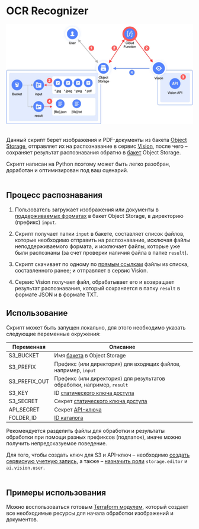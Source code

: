 # OCR Recognizer 

<img src="img/diag-1a.jpg" width="600px" alt="Процесс распознавания длинных аудио файлов" />
<br><br>

Данный скрипт берет изображения и PDF-документы из бакета [Object Storage](https://cloud.yandex.ru/services/storage), отправляет их на распознавание в сервис [Vision](https://cloud.yandex.ru/services/vision), после чего – сохраняет результат распознавания обратно в [бакет](https://cloud.yandex.ru/docs/storage/concepts/bucket) Object Storage.

Скрипт написан на Python поэтому может быть легко разобран, доработан и оптимизирован под ваш сценарий.
<br><br>

## Процесс распознавания

1. Пользователь загружает изображения или документы в [поддерживаемых форматах](https://cloud.yandex.ru/docs/vision/concepts/ocr/#image-requirements) в бакет Object Storage, в директорию (префикс) `input`. 

2. Скрипт получает папки `input` в бакете, составляет список файлов, которые необходимо отправить на распознавание, исключая файлы неподдерживаемого формата, и исключает файлы, которые уже были распознаны (за счет проверки наличия файла в папке `result`). 

3. Скрипт скачивает по одному по [прямым ссылкам](https://cloud.yandex.ru/docs/storage/concepts/pre-signed-urls) файлы из списка, составленного ранее; и отправляет в сервис Vision.

4. Сервис Vision получает файл, обрабатывает его и возвращает результат распознавания, который сохраняется в папку `result` в формате JSON и в формате TXT.

## Использование

Скрипт может быть запущен локально, для этого необходимо указать следующие переменные окружения:

| Переменная        | Описание 
| -------------     | ------------- 
| S3_BUCKET         | Имя [бакета](https://cloud.yandex.ru/docs/storage/concepts/bucket) в Object Storage
| S3_PREFIX         | Префикс (или директория) для входящих файлов, например, `input`
| S3_PREFIX_OUT     | Префикс (или директория) для результатов обработки, например, `result`
| S3_KEY            | ID [статического ключа доступа](https://cloud.yandex.ru/docs/iam/operations/sa/create-access-key)
| S3_SECRET         | Секрет [статического ключа доступа](https://cloud.yandex.ru/docs/iam/operations/sa/create-access-key)
| API_SECRET        | Секрет [API-ключа](https://cloud.yandex.ru/docs/iam/operations/api-key/create)
| FOLDER_ID         | [ID каталога](https://cloud.yandex.ru/docs/resource-manager/operations/folder/get-id)

Рекомендуется разделить файлы для обработки и результаты обработки при помощи разных префиксов (подпапок), иначе можно получить непредсказуемое поведение.

Для того, чтобы создать ключ для S3 и API-ключ – необходимо [создать сервисную учетную запись](https://cloud.yandex.ru/docs/iam/operations/sa/create), а также – [назначить роли](https://cloud.yandex.ru/docs/iam/operations/sa/assign-role-for-sa) `storage.editor` и `ai.vision.user`.
<br><br>

## Примеры использования

Можно воспользоваться готовым [Terraform модулем](examples/ocr-function), который создает все необходимые ресурсы для начала обработки изображений и документов.